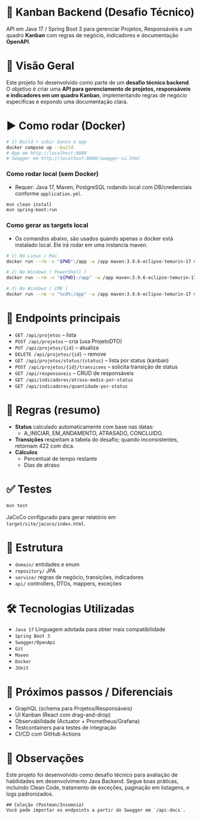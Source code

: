 # 📌 Kanban Backend (Desafio Técnico)

API em Java 17 / Spring Boot 3 para gerenciar Projetos, Responsáveis e um quadro **Kanban** com regras de negócio, indicadores e documentação **OpenAPI**.

# 📝 Visão Geral
Este projeto foi desenvolvido como parte de um **desafio técnico backend**. O objetivo é criar uma **API para gerenciamento de projetos, responsáveis e indicadores em um quadro Kanban**, implementando regras de negócio específicas e expondo uma documentação clara.

# ▶️ Como rodar (Docker)

```bash
# 1) Build + subir banco e app
docker compose up --build
# App em http://localhost:8080
# Swagger em http://localhost:8080/swagger-ui.html
```

### Como rodar local (sem Docker)
- Requer: Java 17, Maven, PostgreSQL rodando local com DB/credenciais conforme `application.yml`.
```bash
mvn clean install
mvn spring-boot:run
```

### Como gerar as targets local
- Os comandos abaixo, são usados quando apenas o docker está instalado local. 
    Ele irá rodar em uma instancia maven.

```bash
# 1) No Linux / Mac
docker run --rm -v "$PWD":/app -w /app maven:3.9.6-eclipse-temurin-17 mvn clean install
```
```bash
# 2) No Windows ( PowerShell )
docker run --rm -v "${PWD}:/app" -w /app maven:3.9.6-eclipse-temurin-17 mvn clean install
```
```bash
# 3) No Windows ( CMD ) 
docker run --rm -v "%cd%:/app" -w /app maven:3.9.6-eclipse-temurin-17 mvn clean install
```

# 📄 Endpoints principais
- `GET /api/projetos` – lista
- `POST /api/projetos` – cria (usa ProjetoDTO)
- `PUT /api/projetos/{id}` – atualiza
- `DELETE /api/projetos/{id}` – remove
- `GET /api/projetos/status/{status}` – lista por status (kanban)
- `POST /api/projetos/{id}/transicoes` – solicita transição de status
- `GET /api/responsaveis` – CRUD de responsáveis
- `GET /api/indicadores/atraso-medio-por-status`
- `GET /api/indicadores/quantidade-por-status`

# 🔄 Regras (resumo)
- **Status** calculado automaticamente com base nas datas:
  - A_INICIAR, EM_ANDAMENTO, ATRASADO, CONCLUIDO.
- **Transições** respeitam a tabela do desafio; quando inconsistentes, retornam 422 com dica.
- **Cálculos**
  - Percentual de tempo restante
  - Dias de atraso

# ✅ Testes
```bash
mvn test
```
JaCoCo configurado para gerar relatório em `target/site/jacoco/index.html`.

# 📂 Estrutura
- `domain/` entidades e enum
- `repository/` JPA
- `service/` regras de negócio, transições, indicadores
- `api/` controllers, DTOs, mappers, exceções

# 🛠️ Tecnologias Utilizadas
- `Java 17` Linguagem adotada para obter mais compatibilidade
- `Spring Boot 3`
- `Swagger/OpenApi`
- `Git`
- `Maven`
- `Docker`
- `JUnit`

# 🚀 Próximos passos / Diferenciais
- GraphQL (schema para Projetos/Responsáveis)
- UI Kanban (React com drag-and-drop)
- Observabilidade (Actuator + Prometheus/Grafana)
- Testcontainers para testes de integração
- CI/CD com GitHub Actions

# 📌 Observações

Este projeto foi desenvolvido como desafio técnico para avaliação de habilidades em desenvolvimento Java Backend.
Segue boas práticas, incluindo Clean Code, tratamento de exceções, paginação em listagens, e logs padronizados.


```
## Coleção (Postman/Insomnia)
Você pode importar os endpoints a partir do Swagger em `/api-docs`.
```
